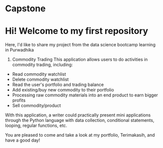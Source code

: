 # Capstone

# Hi! Welcome to my first repository

Here, I'd like to share my project from the data science bootcamp learning in Purwadhika

1. Commodity Trading
This application allows users to do activities in commodity trading, including: 
- Read commodity watchlist
- Delete commodity watchlist
- Read the user's portfolio and trading balance
- Add existing/buy new commodity to their portfolio
- Processing raw commodity materials into an end product to earn bigger profits
- Sell commodity/product

With this application, a writer could practically present mini applications through the Python language with data collection, conditional statements, looping, regular functions, etc.

You are pleased to come and take a look at my portfolio,
Terimakasih, and have a good day!
